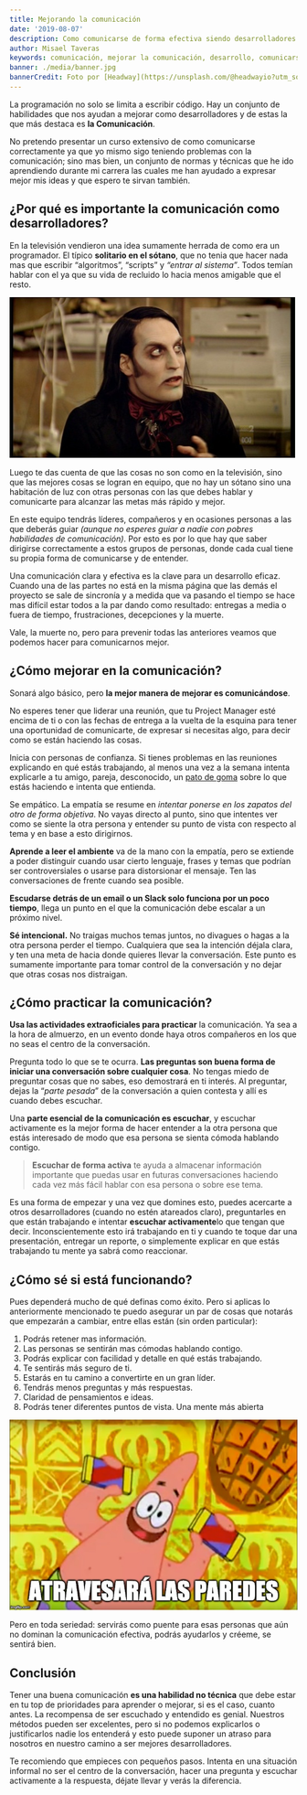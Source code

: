 ```yaml
---
title: Mejorando la comunicación
date: '2019-08-07'
description: Como comunicarse de forma efectiva siendo desarrolladores. Hacer llegar nuestro mensaje de forma que sea bien recibido y entendido y tengamos respuestas positivas
author: Misael Taveras
keywords: comunicación, mejorar la comunicación, desarrollo, comunicarse, crecimiento personal, comunicarse siendo programador, skills, soft skills, dev skills, desarrollo, mejorar, programación, habilidades para mejorar
banner: ./media/banner.jpg
bannerCredit: Foto por [Headway](https://unsplash.com/@headwayio?utm_source=unsplash&utm_medium=referral&utm_content=creditCopyText) en [Unsplash](https://unsplash.com/?utm_source=unsplash&utm_medium=referral&utm_content=creditCopyText)
---
```

La programación no solo se limita a escribir código. Hay un conjunto de
habilidades que nos ayudan a mejorar como desarrolladores y de estas la
que más destaca es **la Comunicación**.

No pretendo presentar un curso extensivo de como comunicarse
correctamente ya que yo mismo sigo teniendo problemas con la
comunicación; sino mas bien, un conjunto de normas y técnicas que he ido
aprendiendo durante mi carrera las cuales me han ayudado a expresar
mejor mis ideas y que espero te sirvan también.

## ¿Por qué es importante la comunicación como desarrolladores?

En la televisión vendieron una idea sumamente herrada de como era un
programador. El típico **solitario en el sótano**, que no tenia que
hacer nada mas que escribir “algoritmos”, “scripts” y *“entrar al
sistema”*. Todos temían hablar con el ya que su vida de recluido lo
hacia menos amigable que el resto.

![Richmond - The IT Crowd](./media/it-crowd-richmond.jpg)

Luego te das cuenta de que las cosas no son como en la televisión, sino
que las mejores cosas se logran en equipo, que no hay un sótano sino una
habitación de luz con otras personas con las que debes hablar y
comunicarte para alcanzar las metas más rápido y mejor.

En este equipo tendrás líderes, compañeros y en ocasiones personas a las
que deberás guiar *(aunque no esperes guiar a nadie con pobres habilidades de comunicación)*.
Por esto es por lo que hay que saber dirigirse correctamente a estos grupos de personas,
donde cada cual tiene su propia forma de comunicarse y de entender.

Una comunicación clara y efectiva es la clave para un desarrollo eficaz.
Cuando una de las partes no está en la misma página que las demás el
proyecto se sale de sincronía y a medida que va pasando el tiempo se
hace mas difícil estar todos a la par dando como resultado: entregas a
media o fuera de tiempo, frustraciones, decepciones y la muerte.

Vale, la muerte no, pero para prevenir todas las anteriores veamos que
podemos hacer para comunicarnos mejor.

## ¿Cómo mejorar en la comunicación?

Sonará algo básico, pero **la mejor manera de mejorar es comunicándose**.

No esperes tener que liderar una reunión, que tu Project Manager esté
encima de ti o con las fechas de entrega a la vuelta de la esquina para
tener una oportunidad de comunicarte, de expresar si necesitas algo,
para decir como se están haciendo las cosas.

Inicia con personas de confianza. Si tienes problemas en las reuniones
explicando en qué estás trabajando, al menos una vez a la semana intenta
explicarle a tu amigo, pareja, desconocido, un [pato de
goma](https://es.wikipedia.org/wiki/M%C3%A9todo_de_depuraci%C3%B3n_del_patito_de_goma)
sobre lo que estás haciendo e intenta que entienda.

Se empático. La empatía se resume en *intentar ponerse en los zapatos
del otro de forma objetiva*. No vayas directo al punto, sino que
intentes ver como se siente la otra persona y entender su punto de vista
con respecto al tema y en base a esto dirigirnos.

**Aprende a leer el ambiente** va de la mano con la empatía, pero se
extiende a poder distinguir cuando usar cierto lenguaje, frases y temas
que podrían ser controversiales o usarse para distorsionar el mensaje.
Ten las conversaciones de frente cuando sea posible.

**Escudarse detrás de un email o un Slack solo funciona por un poco tiempo**, llega un punto en el que la comunicación debe escalar a un próximo nivel.

**Sé intencional.** No traigas muchos temas juntos, no divagues o hagas a
la otra persona perder el tiempo. Cualquiera que sea la intención déjala
clara, y ten una meta de hacia donde quieres llevar la conversación.
Este punto es sumamente importante para tomar control de la conversación
y no dejar que otras cosas nos distraigan.

## ¿Cómo practicar la comunicación?

**Usa las actividades extraoficiales para practicar** la comunicación.
Ya sea a la hora de almuerzo, en un evento donde haya otros compañeros
en los que no seas el centro de la conversación.

Pregunta todo lo que se te ocurra. **Las preguntas son buena forma de iniciar una conversación sobre cualquier cosa**. No tengas miedo de preguntar cosas que no sabes, eso demostrará en ti interés.
Al preguntar, dejas la “*parte pesada*” de la conversación a quien contesta y allí es cuando debes escuchar.

Una **parte esencial de la comunicación es escuchar**, y escuchar
activamente es la mejor forma de hacer entender a la otra persona que
estás interesado de modo que esa persona se sienta cómoda hablando
contigo.

> **Escuchar de forma activa** te ayuda a almacenar información importante que puedas usar en futuras conversaciones haciendo cada vez más fácil hablar con esa persona o sobre ese tema.

Es una forma de empezar y una vez que domines esto, puedes acercarte a
otros desarrolladores (cuando no estén atareados claro), preguntarles en
que están trabajando e intentar **escuchar activamente**lo que tengan
que decir. Inconscientemente esto irá trabajando en ti y cuando te toque
dar una presentación, entregar un reporte, o simplemente explicar en que
estás trabajando tu mente ya sabrá como reaccionar.

## ¿Cómo sé si está funcionando?

Pues dependerá mucho de qué definas como éxito. Pero si aplicas lo
anteriormente mencionado te puedo asegurar un par de cosas que notarás
que empezarán a cambiar, entre ellas están (sin orden particular):

1. Podrás retener mas información.
2. Las personas se sentirán mas cómodas hablando contigo.
3. Podrás explicar con facilidad y detalle en qué estás trabajando.
4. Te sentirás más seguro de ti.
5. Estarás en tu camino a convertirte en un gran líder.
6. Tendrás menos preguntas y más respuestas.
7. Claridad de pensamientos e ideas.
8. Podrás tener diferentes puntos de vista. Una mente más abierta

![Meme de Patricio - Atravesará las paredes](./media/patricio-meme.jpg)

Pero en toda seriedad: servirás como puente para esas personas que aún
no dominan la comunicación efectiva, podrás ayudarlos y créeme, se
sentirá bien.

## Conclusión

Tener una buena comunicación **es una habilidad no técnica** que debe
estar en tu top de prioridades para aprender o mejorar, si es el caso,
cuanto antes. La recompensa de ser escuchado y entendido es genial.
Nuestros métodos pueden ser excelentes, pero si no podemos explicarlos o
justificarlos nadie los entenderá y esto puede suponer un atraso para
nosotros en nuestro camino a ser mejores desarrolladores.

Te recomiendo que empieces con pequeños pasos. Intenta en una situación
informal no ser el centro de la conversación, hacer una pregunta y
escuchar activamente a la respuesta, déjate llevar y verás la
diferencia.
